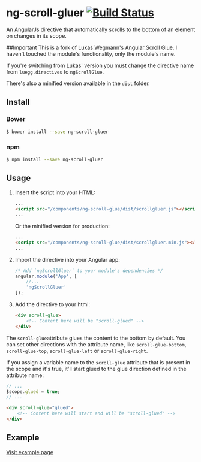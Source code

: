 # ng-scroll-gluer [![Build Status](https://travis-ci.org/stgogm/ng-scroll-gluer.svg?branch=master)](https://travis-ci.org/stgogm/ng-scroll-gluer)

An AngularJs directive that automatically scrolls to the bottom of an element on changes in its scope.

##Important
This is a fork of [Lukas Wegmann's Angular Scroll Glue](https://github.com/Luegg/angularjs-scroll-glue). I haven't touched the module's functionality, only the module's name.

If you're switching from Lukas' version you must change the directive name from `luegg.directives` to `ngScrollGlue`.

There's also a minified version available in the `dist` folder.

## Install
### Bower
```bash
$ bower install --save ng-scroll-gluer
```

### npm
```bash
$ npm install --save ng-scroll-gluer
```

## Usage
1. Insert the script into your HTML:
	```html
	...
	<script src="/components/ng-scroll-glue/dist/scrollgluer.js"></script>
	...
	```
	Or the minified version for production:
	```html
	...
	<script src="/components/ng-scroll-glue/dist/scrollgluer.min.js"></script>
	...
	```

2. Import the directive into your Angular app:
	```javascript
	/* Add `ngScrollGluer` to your module's dependencies */
	angular.module('App', [
		//...
		'ngScrollGluer'
	]);
	```

3. Add the directive to your html:
	```html
	<div scroll-glue>
		<!-- Content here will be "scroll-glued" -->
	</div>
	```

The `scroll-glue`attribute glues the content to the bottom by default. You can set other directions with the attribute name, like `scroll-glue-bottom`, `scroll-glue-top`, `scroll-glue-left` or `scroll-glue-right`.

If you assign a variable name to the `scroll-glue` attribute that is present in the scope and it's true, it'll start glued to the glue direction defined in the attribute name:
```javascript
// ...
$scope.glued = true;
// ...
```
```html
<div scroll-glue="glued">
	<!-- Content here will start and will be "scroll-glued" -->
</div>
```

## Example
[Visit example page](https://rawgit.com/stgogm/ng-scroll-gluer/master/example/index.html)
